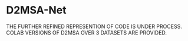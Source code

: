 # D2MSA-Net
THE FURTHER REFINED REPRESENTION OF CODE IS UNDER PROCESS. COLAB VERSIONS OF D2MSA OVER 3 DATASETS ARE PROVIDED.  
